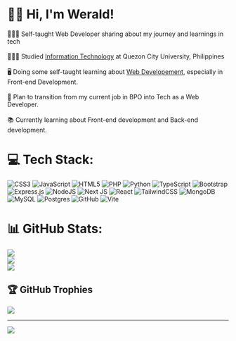 # 👋🏼 Hi, I'm Werald!
🧑🏽‍💻  Self-taught Web Developer sharing about my journey and learnings in tech <br/><br>👨🏽‍🎓  Studied [Information Technology](https://qcu.edu.ph/) at Quezon City University, Philippines <br/><br/>🖥️  Doing some self-taught learning about [Web Developement](https://github.com/weraldco?tab=repositories), especially in Front-end Development. <br /><br>💼  Plan to transition from my current job in BPO into Tech as a Web Developer.<br/><br/>📚  Currently learning about Front-end development and Back-end development.  <br/>


# 💻 Tech Stack:
![CSS3](https://img.shields.io/badge/css3-%231572B6.svg?style=for-the-badge&logo=css3&logoColor=white) ![JavaScript](https://img.shields.io/badge/javascript-%23323330.svg?style=for-the-badge&logo=javascript&logoColor=%23F7DF1E) ![HTML5](https://img.shields.io/badge/html5-%23E34F26.svg?style=for-the-badge&logo=html5&logoColor=white) ![PHP](https://img.shields.io/badge/php-%23777BB4.svg?style=for-the-badge&logo=php&logoColor=white) ![Python](https://img.shields.io/badge/python-3670A0?style=for-the-badge&logo=python&logoColor=ffdd54) ![TypeScript](https://img.shields.io/badge/typescript-%23007ACC.svg?style=for-the-badge&logo=typescript&logoColor=white) ![Bootstrap](https://img.shields.io/badge/bootstrap-%238511FA.svg?style=for-the-badge&logo=bootstrap&logoColor=white) ![Express.js](https://img.shields.io/badge/express.js-%23404d59.svg?style=for-the-badge&logo=express&logoColor=%2361DAFB) ![NodeJS](https://img.shields.io/badge/node.js-6DA55F?style=for-the-badge&logo=node.js&logoColor=white) ![Next JS](https://img.shields.io/badge/Next-black?style=for-the-badge&logo=next.js&logoColor=white) ![React](https://img.shields.io/badge/react-%2320232a.svg?style=for-the-badge&logo=react&logoColor=%2361DAFB) ![TailwindCSS](https://img.shields.io/badge/tailwindcss-%2338B2AC.svg?style=for-the-badge&logo=tailwind-css&logoColor=white) ![MongoDB](https://img.shields.io/badge/MongoDB-%234ea94b.svg?style=for-the-badge&logo=mongodb&logoColor=white) ![MySQL](https://img.shields.io/badge/mysql-4479A1.svg?style=for-the-badge&logo=mysql&logoColor=white) ![Postgres](https://img.shields.io/badge/postgres-%23316192.svg?style=for-the-badge&logo=postgresql&logoColor=white) ![GitHub](https://img.shields.io/badge/github-%23121011.svg?style=for-the-badge&logo=github&logoColor=white) ![Vite](https://img.shields.io/badge/vite-%23646CFF.svg?style=for-the-badge&logo=vite&logoColor=white)
# 📊 GitHub Stats:
![](https://github-readme-stats.vercel.app/api?username=weraldco&theme=radical&hide_border=false&include_all_commits=false&count_private=false)<br/>
![](https://github-readme-streak-stats.herokuapp.com/?user=weraldco&theme=radical&hide_border=false)<br/>
![](https://github-readme-stats.vercel.app/api/top-langs/?username=weraldco&theme=radical&hide_border=false&include_all_commits=false&count_private=false&layout=compact)

## 🏆 GitHub Trophies
![](https://github-profile-trophy.vercel.app/?username=weraldco&theme=radical&no-frame=false&no-bg=true&margin-w=4)

---
[![](https://visitcount.itsvg.in/api?id=weraldco&icon=0&color=0)](https://visitcount.itsvg.in)

<!-- Proudly created with GPRM ( https://gprm.itsvg.in ) -->
